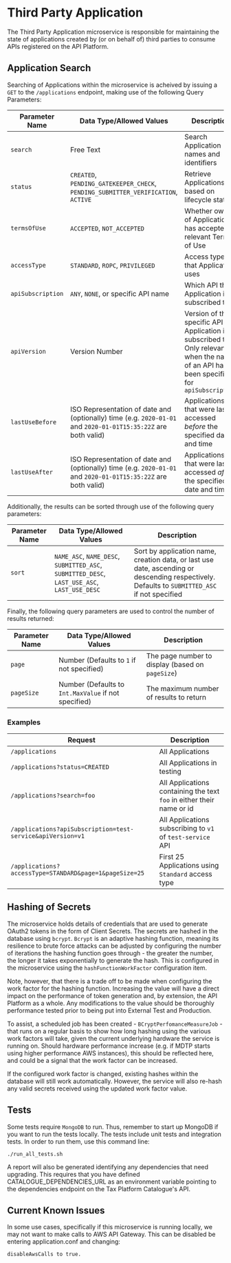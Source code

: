 Third Party Application
=======================

The Third Party Application microservice is responsible for maintaining the state of applications created
by (or on behalf of) third parties to consume APIs registered on the API Platform.

Application Search
------------------
Searching of Applications within the microservice is acheived by issuing a `GET` to the `/applications` endpoint, making use of the following Query Parameters:

Parameter Name    | Data Type/Allowed Values                                                                                       | Description
------------------|----------------------------------------------------------------------------------------------------------------|------------
`search`          | Free Text                                                                                                      | Search Application names and identifiers
`status`          | `CREATED`, `PENDING_GATEKEEPER_CHECK`, `PENDING_SUBMITTER_VERIFICATION`, `ACTIVE`                              | Retrieve Applications based on lifecycle status
`termsOfUse`      | `ACCEPTED`, `NOT_ACCEPTED`                                                                                     | Whether owner of Application has accepted relevant Terms of Use
`accessType`      | `STANDARD`, `ROPC`, `PRIVILEGED`                                                                               | Access type that Application uses
`apiSubscription` | `ANY`, `NONE`, or specific API name                                                                            | Which API the Application is subscribed to
`apiVersion`      | Version Number                                                                                                 | Version of the specific API that Application is subscribed to. Only relevant when the name of an API has been specified for `apiSubscription`
`lastUseBefore`   | ISO Representation of date and (optionally) time (e.g. `2020-01-01` and `2020-01-01T15:35:22Z` are both valid) | Applications that were last accessed *before* the specified date and time
`lastUseAfter`    | ISO Representation of date and (optionally) time (e.g. `2020-01-01` and `2020-01-01T15:35:22Z` are both valid) | Applications that were last accessed *after* the specified date and time

Additionally, the results can be sorted through use of the following query parameters:

Parameter Name | Data Type/Allowed Values                                                                    | Description
---------------|---------------------------------------------------------------------------------------------|------------
`sort`         | `NAME_ASC`, `NAME_DESC`, `SUBMITTED_ASC`, `SUBMITTED_DESC`, `LAST_USE_ASC`, `LAST_USE_DESC` | Sort by application name, creation data, or last use date, ascending or descending respectively. Defaults to `SUBMITTED_ASC` if not specified

Finally, the following query parameters are used to control the number of results returned:

Parameter Name | Data Type/Allowed Values                             | Description
---------------|------------------------------------------------------|------------
`page`         | Number (Defaults to `1` if not specified)            | The page number to display (based on `pageSize`)
`pageSize`     | Number (Defaults to `Int.MaxValue` if not specified) | The maximum number of results to return

### Examples

Request                                                    | Description
-----------------------------------------------------------|------------
`/applications`                                            | All Applications
`/applications?status=CREATED`                             | All Applications in testing
`/applications?search=foo`                                 | All Applications containing the text `foo` in either their name or id
`/applications?apiSubscription=test-service&apiVersion=v1` | All Applications subscribing to `v1` of `test-service` API
`/applications?accessType=STANDARD&page=1&pageSize=25`     | First 25 Applications using `Standard` access type

Hashing of Secrets
------------------
The microservice holds details of credentials that are used to generate OAuth2 tokens in the form of Client Secrets. The secrets are hashed in the database
using `bcrypt`. `Bcrypt` is an adaptive hashing function, meaning its resilience to brute force attacks can be adjusted by configuring the number of iterations
the hashing function goes through - the greater the number, the longer it takes exponentially to generate the hash. This is configured in the microservice 
using the `hashFunctionWorkFactor` configuration item.

Note, however, that there is a trade off to be made when configuring the work factor for the hashing function. Increasing the value will have a direct impact 
on the performance of token generation and, by extension, the API Platform as a whole. Any modifications to the value should be thoroughly performance tested 
prior to being put into External Test and Production. 

To assist, a scheduled job has been created - `BCryptPerfomanceMeasureJob` - that runs on a regular basis to show how long hashing using the various work 
factors will take, given the current underlying hardware the service is running on. Should hardware performance increase (e.g. if MDTP starts using higher 
performance AWS instances), this should be reflected here, and could be a signal that the work factor can be increased. 

If the configured work factor is changed, existing hashes within the database will still work automatically. However, the service will also re-hash any 
valid secrets received using the updated work factor value.

Tests
-----
Some tests require `MongoDB` to run.
Thus, remember to start up MongoDB if you want to run the tests locally.
The tests include unit tests and integration tests.
In order to run them, use this command line:

```
./run_all_tests.sh
```

A report will also be generated identifying any dependencies that need upgrading. This requires that
you have defined CATALOGUE_DEPENDENCIES_URL as an environment variable pointing to the dependencies
endpoint on the Tax Platform Catalogue's API.

Current Known Issues
--------------------
In some use cases, specifically if this microservice is running locally, we may not want to make calls to AWS API Gateway.
This can be disabled be entering application.conf and changing:

```
disableAwsCalls to true.
```

